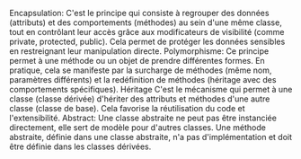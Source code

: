 Encapsulation:
C'est le principe qui consiste à regrouper des données (attributs) et des comportements (méthodes) au sein d'une même classe,
tout en contrôlant leur accès grâce aux modificateurs de visibilité (comme private, protected, public).
Cela permet de protéger les données sensibles en restreignant leur manipulation directe.
Polymorphisme:
Ce principe permet à une méthode ou un objet de prendre différentes formes. En pratique, cela se manifeste
par la surcharge de méthodes (même nom, paramètres différents) et la redéfinition de méthodes (héritage avec des comportements spécifiques).
Héritage
C'est le mécanisme qui permet à une classe (classe dérivée) d'hériter des attributs et méthodes d'une autre classe (classe de base).
Cela favorise la réutilisation du code et l'extensibilité.
Abstract:
Une classe abstraite ne peut pas être instanciée directement, elle sert de modèle pour d'autres classes. Une méthode abstraite,
définie dans une classe abstraite, n'a pas d'implémentation et doit être définie dans les classes dérivées.
